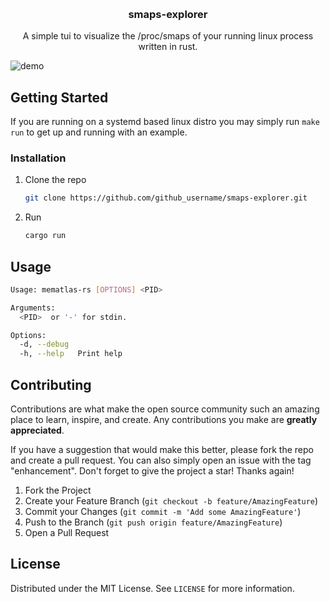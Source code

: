 <!-- Improved compatibility of back to top link: See: https://github.com/othneildrew/Best-README-Template/pull/73 -->

<a id="readme-top"></a>

<!--
*** Thanks for checking out the Best-README-Template. If you have a suggestion
*** that would make this better, please fork the repo and create a pull request
*** or simply open an issue with the tag "enhancement".
*** Don't forget to give the project a star!
*** Thanks again! Now go create something AMAZING! :D
-->

<!-- PROJECT SHIELDS -->
<!--
*** I'm using markdown "reference style" links for readability.
*** Reference links are enclosed in brackets [ ] instead of parentheses ( ).
*** See the bottom of this document for the declaration of the reference variables
*** for contributors-url, forks-url, etc. This is an optional, concise syntax you may use.
*** https://www.markdownguide.org/basic-syntax/#reference-style-links
-->

<!-- PROJECT LOGO -->
<br />
<div align="center">
<h3 align="center">smaps-explorer</h3>

  <p align="center">
    A simple tui to visualize the /proc/smaps of your running linux process written in rust.
    <br />
  </p>
</div>

![demo][demo]
<!-- GETTING STARTED -->

## Getting Started

If you are running on a systemd based linux distro you may simply run `make run` to get up and running with an example.

### Installation

1. Clone the repo
   ```sh
   git clone https://github.com/github_username/smaps-explorer.git
   ```
2. Run
   ```sh
   cargo run 
   ```

<!-- USAGE EXAMPLES -->

## Usage
```sh
Usage: mematlas-rs [OPTIONS] <PID>

Arguments:
  <PID>  or '-' for stdin.

Options:
  -d, --debug
  -h, --help   Print help
```

<!-- CONTRIBUTING -->

## Contributing

Contributions are what make the open source community such an amazing place to learn, inspire, and create. Any contributions you make are **greatly appreciated**.

If you have a suggestion that would make this better, please fork the repo and create a pull request. You can also simply open an issue with the tag "enhancement".
Don't forget to give the project a star! Thanks again!

1. Fork the Project
2. Create your Feature Branch (`git checkout -b feature/AmazingFeature`)
3. Commit your Changes (`git commit -m 'Add some AmazingFeature'`)
4. Push to the Branch (`git push origin feature/AmazingFeature`)
5. Open a Pull Request

<!-- LICENSE -->

## License

Distributed under the MIT License. See `LICENSE` for more information.

<!-- MARKDOWN LINKS & IMAGES -->
<!-- https://www.markdownguide.org/basic-syntax/#reference-style-links -->
[demo]: static/demo.gif